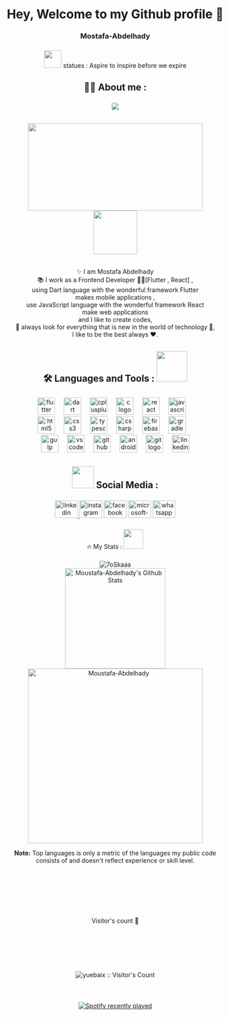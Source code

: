 <h1 align="center">Hey, Welcome to my Github profile 👋 </h1>

###

<h3 align="center">Mostafa-Abdelhady </h3>

###

<p align="center"><img height="40" src="https://emoji.gg/assets/emoji/7333-parrotdance.gif"> statues :  Aspire to inspire before we expire</p>

###

<h2 align="center">🧑‍💻 About me : </h2>

###
<p align="center">
  <a href="https://github.com/DenverCoder1/readme-typing-svg"><img src="https://readme-typing-svg.herokuapp.com?font=Time+New+Roman&color=708A81&size=25&center=true&vCenter=true&width=600&height=100&lines=I'm+Moustafa+Abdelhady;Junior+Flutter+Developer;Competitive+Programmer;Specialist+on+Codeforces;Consistent+with+adding+more+to+my+knowledge"></a>
</p>
<br/>
<div align="center">
  <img height="200"  width="400" src="https://camo.githubusercontent.com/a387e940e5436c5eeef6050ef5799195197f5b457847082856099f3e28d4e773/68747470733a2f2f6d656469612e67697068792e636f6d2f6d656469612f6247677363356d576f727966674b427831752f67697068792e676966" />
  <br/>
     <picture><img align="center" src = "https://media.giphy.com/media/qEqiI3Oq7vBkoE236M/giphy.gif" width = 100px></picture>
</div>
  
  <br/>
<p align="center">✨ I am Mostafa Abdelhady<br>📚 I work as a Frontend Developer 🧑‍💻[Flutter , React] ,<br> using Dart language with the wonderful framework Flutter <br> makes mobile applications ,<br> use JavaScript language with the wonderful framework React <br>make web applications <br> and I like to create codes,<br>🎯 always look for everything that is new in the world of technology 🎲, <br>   I like to be the best always ❤️.</p>

###
<h2 align="center">🛠️ Languages and Tools :<picture> <img src="https://media.giphy.com/media/WUlplcMpOCEmTGBtBW/giphy.gif" width=70> </picture>  </h2>

###

<div align="center">
  <img src="https://cdn.jsdelivr.net/gh/devicons/devicon/icons/flutter/flutter-original.svg" height="40" alt="flutter logo"  />
  <img width="12" />
  <img src="https://cdn.jsdelivr.net/gh/devicons/devicon/icons/dart/dart-original.svg" height="40" alt="dart logo"  />
  <img width="12" />
  <img src="https://cdn.jsdelivr.net/gh/devicons/devicon/icons/cplusplus/cplusplus-original.svg" height="40" alt="cplusplus logo"  />
  <img width="12" />
  <img src="https://cdn.jsdelivr.net/gh/devicons/devicon/icons/c/c-original.svg" height="40" alt="c logo"  />
  <img width="12" />
  <img src="https://cdn.jsdelivr.net/gh/devicons/devicon/icons/react/react-original.svg" height="40" alt="react logo"  />
  <img width="12" />
  <img src="https://cdn.jsdelivr.net/gh/devicons/devicon/icons/javascript/javascript-original.svg" height="40" alt="javascript logo"  />
  <img width="12" />
  <br>
  <img src="https://cdn.jsdelivr.net/gh/devicons/devicon/icons/html5/html5-original.svg" height="40" alt="html5 logo"  />
  <img width="12" />
  <img src="https://cdn.jsdelivr.net/gh/devicons/devicon/icons/css3/css3-original.svg" height="40" alt="css3 logo"  />
  <img width="12" />
  <img src="https://cdn.jsdelivr.net/gh/devicons/devicon/icons/typescript/typescript-original.svg" height="40" alt="typescript logo"  />
  <img width="12" />
  <img src="https://cdn.jsdelivr.net/gh/devicons/devicon/icons/csharp/csharp-original.svg" height="40" alt="csharp logo"  />
  <img width="12" />
  <img src="https://cdn.jsdelivr.net/gh/devicons/devicon/icons/firebase/firebase-plain.svg" height="40" alt="firebase logo"  />
  <img width="12" />
  <img src="https://cdn.jsdelivr.net/gh/devicons/devicon/icons/gradle/gradle-plain.svg" height="40" alt="gradle logo"  />
  <img width="12" />
  <br>
  <img src="https://cdn.jsdelivr.net/gh/devicons/devicon/icons/gulp/gulp-plain.svg" height="40" alt="gulp logo"  />
  <img width="12" />
  <img src="https://cdn.jsdelivr.net/gh/devicons/devicon/icons/vscode/vscode-original.svg" height="40" alt="vscode logo"  />
  <img width="12" />
  <img src="https://cdn.jsdelivr.net/gh/devicons/devicon/icons/github/github-original.svg" height="40" alt="github logo"  />
  <img width="12" />
  <img src="https://cdn.jsdelivr.net/gh/devicons/devicon/icons/androidstudio/androidstudio-original.svg" height="40" alt="androidstudio logo"  />
  <img width="12" />
  <img src="https://cdn.jsdelivr.net/gh/devicons/devicon/icons/git/git-original.svg" height="40" alt="git logo"  />
  <img width="12" />
  <img src="https://cdn.jsdelivr.net/gh/devicons/devicon/icons/linkedin/linkedin-original.svg" height="40" alt="linkedin logo"  />
</div>

###

<h2 align="center"> <picture> <img src="https://media.giphy.com/media/UmbybxMJ3sRvKBV5qw/giphy.gif" width = 50px></picture> Social Media  :</h2>

###

<div align="center">
  <a href="https://www.linkedin.com/in/moustafaabdelhady55/" target="_blank">
    <img src="https://raw.githubusercontent.com/maurodesouza/profile-readme-generator/master/src/assets/icons/social/linkedin/default.svg" width="52" height="40" alt="linkedin logo"  />
  </a>
  <img src="https://raw.githubusercontent.com/maurodesouza/profile-readme-generator/master/src/assets/icons/social/instagram/default.svg" width="52" height="40" alt="instagram logo"  />
  <img src="https://raw.githubusercontent.com/maurodesouza/profile-readme-generator/master/src/assets/icons/social/facebook/default.svg" width="52" height="40" alt="facebook logo"  />
  <img src="https://raw.githubusercontent.com/maurodesouza/profile-readme-generator/master/src/assets/icons/social/microsoft-outlook/default.svg" width="52" height="40" alt="microsoft-outlook logo"  />
  <img src="https://raw.githubusercontent.com/maurodesouza/profile-readme-generator/master/src/assets/icons/social/whatsapp/default.svg" width="52" height="40" alt="whatsapp logo"  />
</div>

###

<p align="center"> 🔥 My Stats :<picture> <img src="https://media.giphy.com/media/ZOKhyP4ai1guMHhwFB/giphy.gif" width=45> </picture> </p>

###
<div align="center">
  
<img src="https://github-readme-streak-stats.herokuapp.com/?user=Moustafa-Abdelhady&theme=tokyonight_duo" alt="7oSkaaa" /> <br/>
    <a href="https://github.com/anuraghazra/github-readme-stats">
	    <img alt="Moustafa-Abdelhady's Github Stats" src="https://github-readme-stats.vercel.app/api?username=Moustafa-Abdelhady&show_icons=true&count_private=true&locale=en&theme=tokyonight&layout=compact" height="230px"/></a><br/>
	  <img src="https://github-readme-stats.vercel.app/api/top-langs?username=Moustafa-Abdelhady&langs_count=4&show_icons=true&locale=en&theme=tokyonight" alt="Moustafa-Abdelhady"  width="400px" />
   
  <b>Note:</b> Top languages is only a metric of the languages my public code consists of and doesn't reflect experience or skill level.
  </div>
<br/>



<div align="center">
  <img height="200" <h4 align="center">Visitor's count 👀</h4>
<p align="center"><img src="https://profile-counter.glitch.me/{abora97}/count.svg" alt="yuebaix :: Visitor's Count" /></p>
<br/>
</div>

###

<div align="center">
  <a href="https://open.spotify.com/user/you">
    <img src="https://spotify-recently-played-readme.vercel.app/api?count=3&unique=false" alt="Spotify recently played"  />
  </a>
</div>

###
